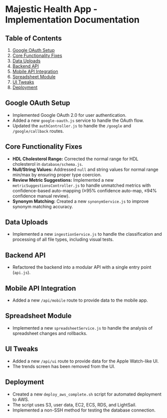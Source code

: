 # Majestic Health App - Implementation Documentation

## Table of Contents
1. [Google OAuth Setup](#google-oauth-setup)
2. [Core Functionality Fixes](#core-functionality-fixes)
3. [Data Uploads](#data-uploads)
4. [Backend API](#backend-api)
5. [Mobile API Integration](#mobile-api-integration)
6. [Spreadsheet Module](#spreadsheet-module)
7. [UI Tweaks](#ui-tweaks)
8. [Deployment](#deployment)

## Google OAuth Setup
- Implemented Google OAuth 2.0 for user authentication.
- Added a new `google-oauth.js` service to handle the OAuth flow.
- Updated the `authController.js` to handle the `/google` and `/google/callback` routes.

## Core Functionality Fixes
- **HDL Cholesterol Range:** Corrected the normal range for HDL cholesterol in `database/schema.js`.
- **Null/String Values:** Addressed `null` and string values for normal range min/max by ensuring proper type coercion.
- **Review Metric Suggestions:** Implemented a new `metricSuggestionsController.js` to handle unmatched metrics with confidence-based auto-mapping (≥95% confidence auto-map, ≤94% confidence manual review).
- **Synonym Matching:** Created a new `synonymService.js` to improve synonym matching accuracy.

## Data Uploads
- Implemented a new `ingestionService.js` to handle the classification and processing of all file types, including visual tests.

## Backend API
- Refactored the backend into a modular API with a single entry point (`api.js`).

## Mobile API Integration
- Added a new `/api/mobile` route to provide data to the mobile app.

## Spreadsheet Module
- Implemented a new `spreadsheetService.js` to handle the analysis of spreadsheet changes and rollbacks.

## UI Tweaks
- Added a new `/api/ui` route to provide data for the Apple Watch-like UI.
- The trends screen has been removed from the UI.

## Deployment
- Created a new `deploy_aws_complete.sh` script for automated deployment to AWS.
- The script uses S3, user data, EC2, ECS, RDS, and LightSail.
- Implemented a non-SSH method for testing the database connection.
